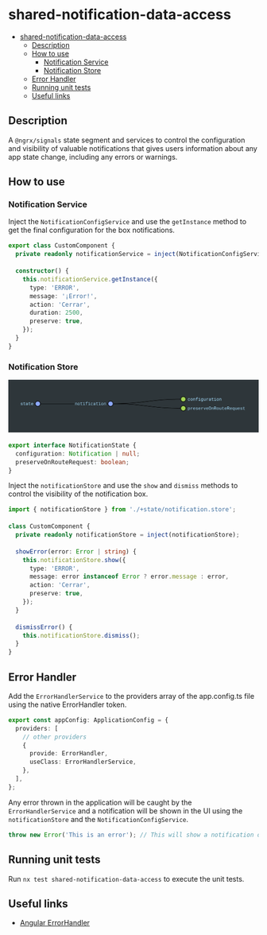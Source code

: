 # shared-notification-data-access

- [shared-notification-data-access](#shared-notification-data-access)
  - [Description](#description)
  - [How to use](#how-to-use)
    - [Notification Service](#notification-service)
    - [Notification Store](#notification-store)
  - [Error Handler](#error-handler)
  - [Running unit tests](#running-unit-tests)
  - [Useful links](#useful-links)

## Description

A `@ngrx/signals` state segment and services to control the configuration and visibility of valuable notifications that gives users information about any app state change, including any errors or warnings.

## How to use

### Notification Service

Inject the `NotificationConfigService` and use the `getInstance` method to get the final configuration for the box notifications.

```typescript
export class CustomComponent {
  private readonly notificationService = inject(NotificationConfigService);

  constructor() {
    this.notificationService.getInstance({
      type: 'ERROR',
      message: '¡Error!',
      action: 'Cerrar',
      duration: 2500,
      preserve: true,
    });
  }
}
```

### Notification Store

![notification-state](notification-state.png)

```typescript
export interface NotificationState {
  configuration: Notification | null;
  preserveOnRouteRequest: boolean;
}
```

Inject the `notificationStore` and use the `show` and `dismiss` methods to control the visibility of the notification box.

```typescript
import { notificationStore } from './+state/notification.store';

class CustomComponent {
  private readonly notificationStore = inject(notificationStore);

  showError(error: Error | string) {
    this.notificationStore.show({
      type: 'ERROR',
      message: error instanceof Error ? error.message : error,
      action: 'Cerrar',
      preserve: true,
    });
  }

  dismissError() {
    this.notificationStore.dismiss();
  }
}
```

## Error Handler

Add the `ErrorHandlerService` to the providers array of the app.config.ts file using the native ErrorHandler token.

```typescript
export const appConfig: ApplicationConfig = {
  providers: [
    // other providers
    {
      provide: ErrorHandler,
      useClass: ErrorHandlerService,
    },
  ],
};
```

Any error thrown in the application will be caught by the `ErrorHandlerService` and a notification will be shown in the UI using the `notificationStore` and the `NotificationConfigService`.

```typescript
throw new Error('This is an error'); // This will show a notification of type `error` in the UI with the error message `This is an error`
```

## Running unit tests

Run `nx test shared-notification-data-access` to execute the unit tests.

## Useful links

- [Angular ErrorHandler](https://angular.io/api/core/ErrorHandler)
